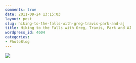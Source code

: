 ```yaml
---
comments: true
date: 2011-09-24 13:15:03
layout: post
slug: hiking-to-the-falls-with-greg-travis-park-and-aj
title: Hiking to the Falls with Greg, Travis, Park and AJ
wordpress_id: 4604
categories:
- PhotoBlog
---
```


![](http://ryanfitzer.com/main/wp-content/uploads/2011/09/Photo4-950x709.jpg)
